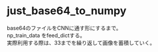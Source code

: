 # just_base64_to_numpy

base64のファイルをCNNに通す形にするまで。  
np_train_data をfeed_dictする。  
実際利用する際は、33までを繰り返して画像を蓄積していく。  
